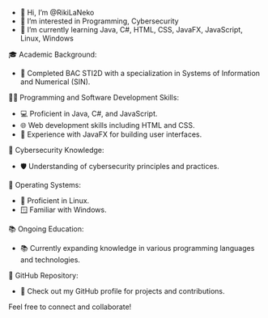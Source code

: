 - 👋 Hi, I’m @RikiLaNeko
- 👀 I’m interested in Programming, Cybersecurity
- 🌱 I’m currently learning Java, C#, HTML, CSS, JavaFX, JavaScript, Linux, Windows

🎓 Academic Background:
  - 🏫 Completed BAC STI2D with a specialization in Systems of Information and Numerical (SIN).

👨‍💻 Programming and Software Development Skills:
  - 💻 Proficient in Java, C#, and JavaScript.
  - 🌐 Web development skills including HTML and CSS.
  - 🎨 Experience with JavaFX for building user interfaces.
  
🔐 Cybersecurity Knowledge:
  - 🛡️ Understanding of cybersecurity principles and practices.
  
🐧 Operating Systems:
  - 🐧 Proficient in Linux.
  - 🪟 Familiar with Windows.

📚 Ongoing Education:
  - 📚 Currently expanding knowledge in various programming languages and technologies.

👾 GitHub Repository:
  - 📂 Check out my GitHub profile for projects and contributions.

Feel free to connect and collaborate!

<!---
RikiLaNeko/RikiLaNeko is a ✨ special ✨ repository because its `README.md` (this file) appears on your GitHub profile.
You can click the Preview link to take a look at your changes.
--->
